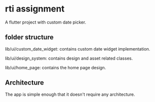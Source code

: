 # rti assignment

A flutter project with custom date picker.


## folder structure

lib/ui/custom_date_widget: contains custom date widget implementation.

lib/ui/design_system: contains design and asset related classes.

lib/ui/home_page: contains the home page design.


## Architecture

The app is simple enough that it doesn't require any architecture.